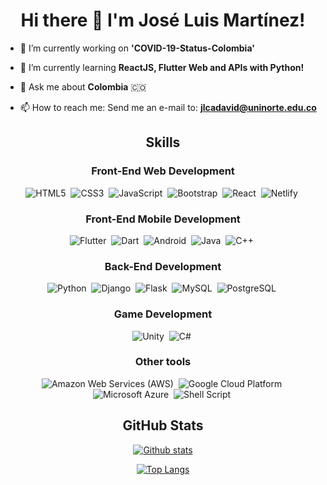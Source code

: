 <div align="center">

  # Hi there 👋 I'm José Luis Martínez!

</div>

- 🔭 I’m currently working on **'COVID-19-Status-Colombia'**
- 🌱 I’m currently learning **ReactJS, Flutter Web and APIs with Python!**

- 🔭 Ask me about **Colombia** 🇨🇴

- 📫 How to reach me: Send me an e-mail to: **jlcadavid@uninorte.edu.co**

<div align="center">

  ## Skills
  
  ### Front-End Web Development

  <img src="https://img.shields.io/badge/html5%20-%23E34F26.svg?&style=for-the-badge&logo=html5&logoColor=white" alt="HTML5"/>&nbsp;
  <img src="https://img.shields.io/badge/css3%20-%231572B6.svg?&style=for-the-badge&logo=css3&logoColor=white" alt="CSS3"/>&nbsp;
  <img src="https://img.shields.io/badge/JavaScript-323330?style=for-the-badge&logo=javascript&logoColor=F7DF1E" alt="JavaScript"/>&nbsp;
  <img src="https://img.shields.io/badge/Bootstrap-563D7C?style=for-the-badge&logo=bootstrap&logoColor=white" alt="Bootstrap"/>&nbsp;
  <img src="https://img.shields.io/badge/React-20232A?style=for-the-badge&logo=react&logoColor=61DAFB" alt="React"/>&nbsp;
  <img src="https://img.shields.io/badge/netlify%20-%2300C7B7.svg?&style=for-the-badge&logo=netlify&logoColor=white" alt="Netlify"/>&nbsp;
  <br/>
  
  ### Front-End Mobile Development
  
  <img src="https://img.shields.io/badge/Flutter-02569B?style=for-the-badge&logo=flutter&logoColor=white" alt="Flutter"/>&nbsp;
  <img src="https://img.shields.io/badge/Dart-0175C2?style=for-the-badge&logo=dart&logoColor=white" alt="Dart"/>&nbsp;
  <img src="https://img.shields.io/badge/Android-3DDC84?style=for-the-badge&logo=android&logoColor=white" alt="Android"/>&nbsp;
  <img src="https://img.shields.io/badge/Java-ED8B00?style=for-the-badge&logo=java&logoColor=white" alt="Java"/>&nbsp;
  <img src="https://img.shields.io/badge/C%2B%2B-00599C?style=for-the-badge&logo=c%2B%2B&logoColor=white" alt="C++"/>&nbsp;
  <br/>
  
  ### Back-End Development
  
  <img src="https://img.shields.io/badge/python%20-%233776AB.svg?&style=for-the-badge&logo=python&logoColor=white" alt="Python"/>&nbsp;
  <img src="https://img.shields.io/badge/Django-092E20?style=for-the-badge&logo=django&logoColor=white" alt="Django"/>&nbsp;
  <img src="https://img.shields.io/badge/Flask-000000?style=for-the-badge&logo=flask&logoColor=white" alt="Flask"/>&nbsp;
  <img src="https://img.shields.io/badge/MySQL-00000F?style=for-the-badge&logo=mysql&logoColor=white" alt="MySQL"/>&nbsp;
  <img src="https://img.shields.io/badge/PostgreSQL-316192?style=for-the-badge&logo=postgresql&logoColor=white" alt="PostgreSQL"/>&nbsp;
  <br/>
  
  ### Game Development
  
  <img src="https://img.shields.io/badge/Unity-100000?style=for-the-badge&logo=unity&logoColor=white" alt="Unity"/>&nbsp;
  <img src="https://img.shields.io/badge/c sharp%20-%23239120.svg?&style=for-the-badge&logo=c-sharp&logoColor=white" alt="C#"/>&nbsp;
  <br/>
  
  ### Other tools
  
  <img src="https://img.shields.io/badge/Amazon_AWS-232F3E?style=for-the-badge&logo=amazon-aws&logoColor=white" alt="Amazon Web Services (AWS)"/>&nbsp;
  <img src="https://img.shields.io/badge/Google_Cloud-4285F4?style=for-the-badge&logo=google-cloud&logoColor=white" alt="Google Cloud Platform"/>&nbsp;
  <img src="https://img.shields.io/badge/Microsoft_Azure-0089D6?style=for-the-badge&logo=microsoft-azure&logoColor=white" alt="Microsoft Azure"/>&nbsp;
  <img src="https://img.shields.io/badge/Shell_Script-121011?style=for-the-badge&logo=gnu-bash&logoColor=white" alt="Shell Script"/>&nbsp;
  <br/>
  

</div>

<div align="center">

  ## GitHub Stats

  [![Github stats](https://github-readme-stats.vercel.app/api?username=jlcadavid)](https://github.com/jlcadavid/github-readme-stats)


  [![Top Langs](https://github-readme-stats.vercel.app/api/top-langs/?username=jlcadavid&layout=compact)](https://github.com/jlcadavid/github-readme-stats)

</div>


<!--
**jlcadavid/jlcadavid** is a ✨ _special_ ✨ repository because its `README.md` (this file) appears on your GitHub profile.

Here are some ideas to get you started:

- 🔭 I’m currently working on ...
- 🌱 I’m currently learning ...
- 👯 I’m looking to collaborate on ...
- 🤔 I’m looking for help with ...
- 💬 Ask me about ...
- 📫 How to reach me: ...
- 😄 Pronouns: ...
- ⚡ Fun fact: ...
-->
